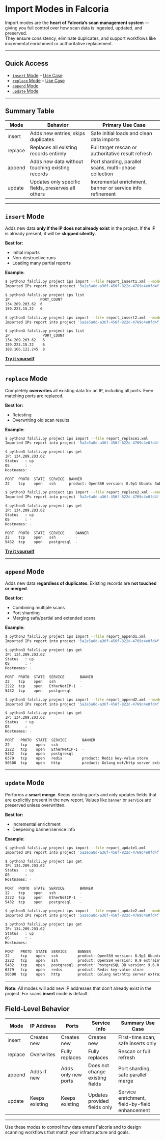 # Import Modes in Falcoria

Import modes are the **heart of Falcoria’s scan management system** — giving you full control over how scan data is ingested, updated, and preserved.  
They ensure consistency, eliminate duplicates, and support workflows like incremental enrichment or authoritative replacement.

---

## Quick Access

- [`insert` Mode](#insert-mode) – [Use Case](https://github.com/Falcoria/falcoria-use-cases/tree/main/import-mode-insert)
- [`replace` Mode](#replace-mode) – [Use Case](https://github.com/Falcoria/falcoria-use-cases/tree/main/import-mode-replace)
- [`append` Mode](#append-mode)
- [`update` Mode](#update-mode)

---


## Summary Table

| Mode    | Behavior                                           | Primary Use Case                                          |
| ------- | -------------------------------------------------- | --------------------------------------------------------- |
| insert  | Adds new entries; skips duplicates                 | Safe initial loads and clean data imports                 |
| replace | Replaces all existing records entirely             | Full target rescan or authoritative result refresh        |
| append  | Adds new data without touching existing records    | Port sharding, parallel scans, multi-phase collection     |
| update  | Updates only specific fields, preserves all others | Incremental enrichment, banner or service info refinement |

---

## `insert` Mode

Adds new data **only if the IP does not already exist** in the project. If the IP is already present, it will be **skipped silently**.

**Best for:**

* Initial imports
* Non-destructive runs
* Loading many partial reports

**Example:**

```bash
$ python3 falcli.py project ips import --file report_insert1.xml --mode insert
Imported IPs report into project '5a2e5a0d-a36f-456f-822d-4769c4e0fd4f'. Result: 2 IPs.

$ python3 falcli.py project ips list
IP              PORT_COUNT
134.209.203.62  6         
159.223.15.22   6         

$ python3 falcli.py project ips import --file report_insert2.xml --mode insert
Imported IPs report into project '5a2e5a0d-a36f-456f-822d-4769c4e0fd4f'. Result: 1 IP.

$ python3 falcli.py project ips list
IP               PORT_COUNT
134.209.203.62   6         
159.223.15.22    6         
188.166.121.245  8         
```

[**Try it yourself**](https://github.com/Falcoria/falcoria-use-cases/tree/main/import-mode-insert)

---


## `replace` Mode

Completely **overwrites** all existing data for an IP, including all ports. Even matching ports are replaced.

**Best for:**

* Retesting
* Overwriting old scan results

**Example:**

```bash
$ python3 falcli.py project ips import --file report_replace1.xml
Imported IPs report into project '5a2e5a0d-a36f-456f-822d-4769c4e0fd4f'. Result: 1 IP.

$ python3 falcli.py project ips get
IP: 134.209.203.62
Status   : up
OS       : -
Hostnames: -

PORT  PROTO  STATE  SERVICE  BANNER                                                                                                 
22    tcp    open   ssh      product: OpenSSH version: 8.9p1 Ubuntu 3ubuntu0.13 extrainfo: Ubuntu Linux; protocol 2.0 ostype: Linux

$ python3 falcli.py project ips import --file report_replace2.xml --mode replace
Imported IPs report into project '5a2e5a0d-a36f-456f-822d-4769c4e0fd4f'. Result: 1 IP.

$ python3 falcli.py project ips get
IP: 134.209.203.62
Status   : up
OS       : -
Hostnames: -

PORT  PROTO  STATE  SERVICE     BANNER
22    tcp    open   ssh         -     
5432  tcp    open   postgresql  -     
```

[**Try it yourself**](https://github.com/Falcoria/falcoria-use-cases/tree/main/import-mode-replace)

---


## `append` Mode

Adds new data **regardless of duplicates**. Existing records are **not touched or merged**.

**Best for:**

* Combining multiple scans
* Port sharding
* Merging safe/partial and extended scans

**Example:**

```bash
$ python3 falcli.py project ips import --file report_append1.xml 
Imported IPs report into project '5a2e5a0d-a36f-456f-822d-4769c4e0fd4f'. Result: 1 IP.

$ python3 falcli.py project ips get
IP: 134.209.203.62
Status   : up
OS       : -
Hostnames: -

PORT  PROTO  STATE  SERVICE       BANNER
22    tcp    open   ssh           -     
2222  tcp    open   EtherNetIP-1  -     
5432  tcp    open   postgresql    -     

$ python3 falcli.py project ips import --file report_append2.xml --mode append
Imported IPs report into project '5a2e5a0d-a36f-456f-822d-4769c4e0fd4f'. Result: 1 IP.

$ python3 falcli.py project ips get
IP: 134.209.203.62
Status   : up
OS       : -
Hostnames: -

PORT   PROTO  STATE  SERVICE       BANNER                                                                     
22     tcp    open   ssh           -                                                                          
2222   tcp    open   EtherNetIP-1  -                                                                          
5432   tcp    open   postgresql    -                                                                          
6379   tcp    open   redis         product: Redis key-value store                                             
50500  tcp    open   http          product: Golang net/http server extrainfo: Go-IPFS json-rpc or InfluxDB API
```

---

## `update` Mode

Performs a **smart merge**. Keeps existing ports and only updates fields that are explicitly present in the new report. Values like `banner` or `service` are preserved unless overwritten.

**Best for:**

* Incremental enrichment
* Deepening banner/service info

**Example:**

```bash
$ python3 falcli.py project ips import --file report_update1.xml
Imported IPs report into project '5a2e5a0d-a36f-456f-822d-4769c4e0fd4f'. Result: 1 IP.

$ python3 falcli.py project ips get
IP: 134.209.203.62
Status   : up
OS       : -
Hostnames: -

PORT  PROTO  STATE  SERVICE       BANNER
22    tcp    open   ssh           -     
2222  tcp    open   EtherNetIP-1  -     
5432  tcp    open   postgresql    -     

$ python3 falcli.py project ips import --file report_update2.xml --mode update
Imported IPs report into project '5a2e5a0d-a36f-456f-822d-4769c4e0fd4f'. Result: 1 IP.

$ python3 falcli.py project ips get
IP: 134.209.203.62
Status   : up
OS       : -
Hostnames: -

PORT   PROTO  STATE  SERVICE     BANNER                                                                                                 
22     tcp    open   ssh         product: OpenSSH version: 8.9p1 Ubuntu 3ubuntu0.13 extrainfo: Ubuntu Linux; protocol 2.0 ostype: Linux
2222   tcp    open   ssh         product: OpenSSH version: 9.9 extrainfo: protocol 2.0                                                 
5432   tcp    open   postgresql  product: PostgreSQL DB version: 9.6.0 or later                                                        
6379   tcp    open   redis       product: Redis key-value store                                                                        
50500  tcp    open   http        product: Golang net/http server extrainfo: Go-IPFS json-rpc or InfluxDB API                           
```
---
**Note:** All modes will add new IP addresses that don't already exist in the project. For scans **insert** mode is default.

## Field-Level Behavior

| Mode    | IP Address     | Ports               | Service Info                    | Summary Use Case                               |
| ------- | -------------- | ------------------- | ------------------------------- | ---------------------------------------------- |
| insert  | Creates new    | Creates new         | Creates new                     | First-time scan, safe inserts only             |
| replace | Overwrites     | Fully replaces      | Fully replaces                  | Rescan or full refresh                         |
| append  | Adds if new    | Adds only new ports | Does not change existing fields | Port sharding, safe parallel merge             |
| update  | Keeps existing | Keeps existing      | Updates provided fields only    | Service enrichment, field-by-field enhancement |

---

Use these modes to control how data enters Falcoria and to design scanning workflows that match your infrastructure and goals.
